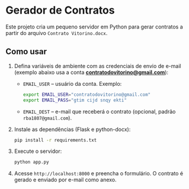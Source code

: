 # Gerador de Contratos

Este projeto cria um pequeno servidor em Python para gerar contratos a partir do arquivo `Contrato Vitorino.docx`.

## Como usar

1. Defina variáveis de ambiente com as credenciais de envio de e-mail (exemplo abaixo usa a conta **contratodovitorino@gmail.com**):
   - `EMAIL_USER` – usuário da conta. Exemplo:

     ```bash
     export EMAIL_USER="contratodovitorino@gmail.com"
     export EMAIL_PASS="gtim cijd snqy ekti"
     ```

   - `EMAIL_DEST` – e-mail que receberá o contrato (opcional, padrão `rba1807@gmail.com`).
2. Instale as dependências (Flask e python-docx):
   ```bash
   pip install -r requirements.txt
   ```
3. Execute o servidor:
   ```bash
   python app.py
   ```
4. Acesse `http://localhost:8000` e preencha o formulário. O contrato é gerado e enviado por e-mail como anexo.

